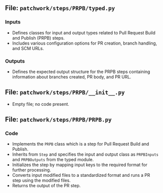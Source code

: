 ## File: `patchwork/steps/PRPB/typed.py`

### Inputs
- Defines classes for input and output types related to Pull Request Build and Publish (PRPB) steps.
- Includes various configuration options for PR creation, branch handling, and SCM URLs.

### Outputs
- Defines the expected output structure for the PRPB steps containing information about branches created, PR body, and PR URL.

## File: `patchwork/steps/PRPB/__init__.py`

- Empty file; no code present.

## File: `patchwork/steps/PRPB/PRPB.py`

### Code
- Implements the `PRPB` class which is a step for Pull Request Build and Publish.
- Inherits from `Step` and specifies the input and output class as `PRPBInputs` and `PRPBOutputs` from the typed module.
- Initializes the step by mapping input keys to the required format for further processing.
- Converts input modified files to a standardized format and runs a PR step using the modified files.
- Returns the output of the PR step.